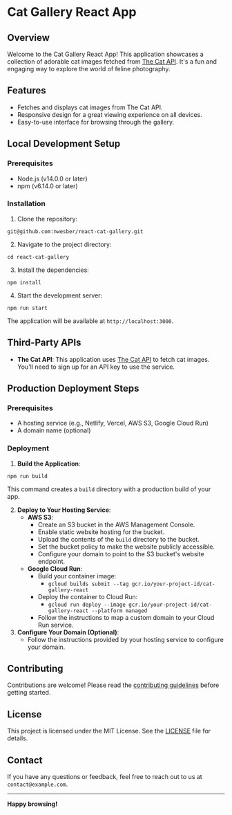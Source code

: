 # Cat Gallery React App

## Overview

Welcome to the Cat Gallery React App! This application showcases a collection of adorable cat images fetched from [The Cat API](https://thecatapi.com/). It's a fun and engaging way to explore the world of feline photography.

## Features

-   Fetches and displays cat images from The Cat API.
-   Responsive design for a great viewing experience on all devices.
-   Easy-to-use interface for browsing through the gallery.

## Local Development Setup

### Prerequisites

-   Node.js (v14.0.0 or later)
-   npm (v6.14.0 or later)

### Installation

1. Clone the repository:

```
git@github.com:nwesber/react-cat-gallery.git
```

2. Navigate to the project directory:

```
cd react-cat-gallery
```

3. Install the dependencies:

```
npm install
```

4. Start the development server:

```
npm run start
```

The application will be available at `http://localhost:3000`.

## Third-Party APIs

-   **The Cat API**: This application uses [The Cat API](https://thecatapi.com/) to fetch cat images. You'll need to sign up for an API key to use the service.

## Production Deployment Steps

### Prerequisites

-   A hosting service (e.g., Netlify, Vercel, AWS S3, Google Cloud Run)
-   A domain name (optional)

### Deployment

1. **Build the Application**:

```
npm run build
```

This command creates a `build` directory with a production build of your app.

2. **Deploy to Your Hosting Service**:
    - **AWS S3**:
        - Create an S3 bucket in the AWS Management Console.
        - Enable static website hosting for the bucket.
        - Upload the contents of the `build` directory to the bucket.
        - Set the bucket policy to make the website publicly accessible.
        - Configure your domain to point to the S3 bucket's website endpoint.
    - **Google Cloud Run**:
        - Build your container image:
            - `gcloud builds submit --tag gcr.io/your-project-id/cat-gallery-react`
        - Deploy the container to Cloud Run:
            - `gcloud run deploy --image gcr.io/your-project-id/cat-gallery-react --platform managed`
        - Follow the instructions to map a custom domain to your Cloud Run service.
3. **Configure Your Domain (Optional)**:
    - Follow the instructions provided by your hosting service to configure your domain.

## Contributing

Contributions are welcome! Please read the [contributing guidelines](CONTRIBUTING.md) before getting started.

## License

This project is licensed under the MIT License. See the [LICENSE](LICENSE) file for details.

## Contact

If you have any questions or feedback, feel free to reach out to us at `contact@example.com`.

---

**Happy browsing!**

